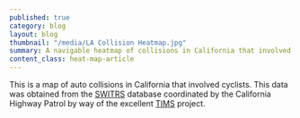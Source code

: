 ```yaml
---
published: true
category: blog
layout: blog
thumbnail: "/media/LA Collision Heatmap.jpg"
summary: A navigable heatmap of collisions in California that involved cyclists.
content_class: heat-map-article
---
```

<script src='https://api.mapbox.com/mapbox.js/v3.3.1/mapbox.js'></script>
<link href='https://api.mapbox.com/mapbox.js/v3.3.1/mapbox.css' rel='stylesheet' />

<script src='https://api.tiles.mapbox.com/mapbox.js/plugins/leaflet-heat/v0.1.3/leaflet-heat.js'></script>

<script src="/node_modules/chart.js/dist/Chart.min.js"></script>
<script src="/js/heat_map.js"></script>
<script src="/js/collision_timeline.js"></script>
<script src="/js/config.js"></script>
<script src="/js/heat_map_application.js"></script>

<div class='article-splash'>
  <div id='map'>
    <div id='timeline'>
    </div>
  </div>
</div>

This is a map of auto collisions in California that involved cyclists. This data
was obtained from the [SWITRS](http://iswitrs.chp.ca.gov/Reports/jsp/userLogin.jsp)
database coordinated by the California Highway Patrol by way of the excellent
[TIMS](http://tims.berkeley.edu) project.

<script>
  $(function(){
    var application = new HeatMapApplication($('#timeline'));
  });
</script>
